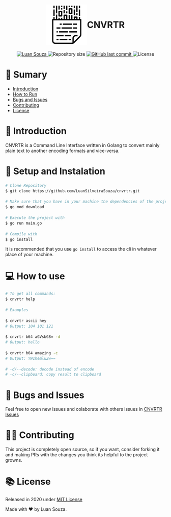 <h1 align="center" style="display:flex;align-items:center;justify-content:center;">
<img alt="Logo" src="./.github/logo.png"/>
CNVRTR
</h1>

<p  align="center">
  <a  href="https://www.linkedin.com/in/luan-souza-6b07b1171/">
    <img  alt="Luan Souza"  src="https://img.shields.io/badge/-Luan Souza-282A36?style=for-the-badge&logo=Linkedin&logoColor=white"  />
  </a>

  <img  alt="Repository size"  src="https://img.shields.io/github/repo-size/LuanSilveiraSouza/cnvrtr?color=282A36&style=for-the-badge">

  <a  href="https://github.com/LuanSilveiraSouza/cnvrtr/commits/master">
    <img  alt="GitHub last commit"  src="https://img.shields.io/github/last-commit/LuanSilveiraSouza/cnvrtr?color=282A36&style=for-the-badge">
  </a>

  <img  alt="License"  src="https://img.shields.io/badge/license-MIT-282A36?&style=for-the-badge">
</p>

# :pushpin: Sumary

* [Introduction](#paperclip-introduction)
* [How to Run](#rocket-how-to-run)
* [Bugs and Issues](#bug-bugs-and-issues)
* [Contributing](#man_mechanic-contributing)
* [License](#books-license)

# :paperclip: Introduction

CNVRTR is a Command Line Interface written in Golang to convert mainly plain text to another encoding formats and vice-versa.

# :rocket: Setup and Instalation

```bash
# Clone Repository
$ git clone https://github.com/LuanSilveiraSouza/cnvrtr.git

# Make sure that you have in your machine the dependencies of the project
$ go mod download

# Execute the project with
$ go run main.go

# Compile with
$ go install
```

It is recommended that you use ```go install``` to access the cli in whatever place of your machine.

# :computer: How to use

```bash
# To get all commands:
$ cnvrtr help

# Examples

$ cnvrtr ascii hey
# Output: 104 101 121

$ cnvrtr b64 aGVsbG8= -d
# Output: hello

$ cnvrtr b64 amazing -c
# Output: YW1hemluZw==

# -d/--decode: decode instead of encode
# -c/--clipboard: copy result to clipboard
```

# :bug: Bugs and Issues

Feel free to open new issues and colaborate with others issues in [CNVRTR Issues](https://github.com/LuanSilveiraSouza/cnvrtr/issues)

# :man_mechanic: Contributing

This project is completely open source, so if you want, consider forking it and making PRs with the changes you think its helpful to the project growns.

# :books: License

Released in 2020 under [MIT License](https://opensource.org/licenses/MIT)

Made with :heart: by Luan Souza.